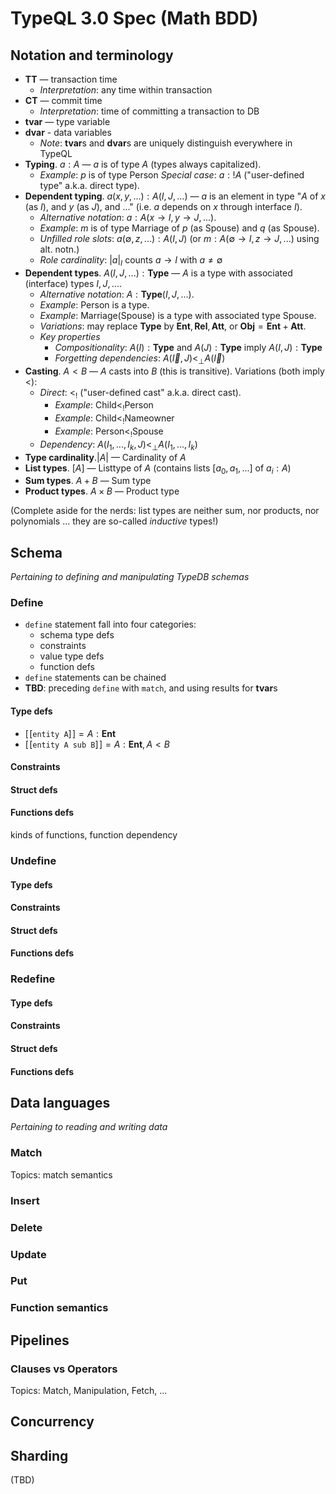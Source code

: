# TypeQL 3.0 Spec (Math BDD)

## Notation and terminology

* **TT** — transaction time
  * _Interpretation_: any time within transaction
* **CT** — commit time
  * _Interpretation_: time of committing a transaction to DB
* **tvar** — type variable
* **dvar** - data variables
  * _Note_: **tvar**s and **dvar**s are uniquely distinguish everywhere in TypeQL
* **Typing**. $`a : A`$ — $a$ is of type $A$ (types always capitalized). 
  * _Example_: $p$ is of type $\mathsf{Person}$
   _Special case_: $a :! A$ ("user-defined type" a.k.a. direct type).
* **Dependent typing**. $`a(x, y, ...) : A(I,J,...)`$ — $a$ is an element in type "$`A`$ of $`x`$ (as $`I`$), and $`y`$ (as $`J`$), and ..." (i.e. $a$ depends on $x$ through interface $I$).
  * _Alternative notation_: $`a : A(x\to I,y\to J,...)`$. 
  * _Example_: $m$ is of type $\mathsf{Marriage}$ of $p$ (as $\mathsf{Spouse}$) and $q$ (as $\mathsf{Spouse}$).
  * _Unfilled role slots_: $`a(\emptyset,z,...) : A(I,J)`$ (or $`m : A(\emptyset \to I, z \to J, ...)`$ using alt. notn.)
  * _Role cardinality_: $|a|_I$ counts $a \to I$ with $a \neq \emptyset$
* **Dependent types**. $`A(I, J, ...) : \mathbf{Type}`$ —  $A$ is a type with associated (interface) types $`I, J, ...`$. 
  * _Alternative notation_: $`A : \mathbf{Type}(I,J,...)`$. 
  * _Example_: $`\mathsf{Person}`$ is a type.
  * _Example_: $`\mathsf{Marriage(Spouse)}`$ is a type with associated type $`\mathsf{Spouse}`$.
  * _Variations_: may replace $\textbf{Type}$ by $\mathbf{Ent}, \mathbf{Rel}, \mathbf{Att}$, or $\mathbf{Obj} = \mathbf{Ent} + \mathbf{Att}$.
  * _Key properties_
    * _Compositionality_: $A(I) : \mathbf{Type}$ and $A(J) : \mathbf{Type}$ imply $A(I,J) : \mathbf{Type}$
    * _Forgetting dependencies_: $A(\vec I,J) <_\bot A(\vec I)$
* **Casting**. $`A < B`$ — $A$ casts into $B$ (this is transitive). Variations (both imply $`<`$):
  * _Direct_: $`<_!`$ ("user-defined cast" a.k.a. direct cast).
    *  _Example_: $`\mathsf{Child} <_! \mathsf{Person}`$
    *  _Example_: $`\mathsf{Child} <_! \mathsf{Nameowner}`$
    *  _Example_: $`\mathsf{Person} <_! \mathsf{Spouse}`$
  * _Dependency_: $`A(I_1, ..., I_k,J) <_\bot A(I_1, ..., I_k)`$
* **Type cardinality**.$`|A|`$ — Cardinality of $A$
* **List types**. $`[A]`$ — Listtype of $A$ (contains lists $`[a_0, a_1, ...]`$ of $`a_i : A`$)
* **Sum types**. $`A + B`$ — Sum type
* **Product types**. $`A \times B`$ — Product type

(Complete aside for the nerds: list types are neither sum, nor products, nor polynomials ... they are so-called _inductive_ types!)


## Schema

_Pertaining to defining and manipulating TypeDB schemas_

### Define

* `define` statement fall into four categories:
  * schema type defs
  * constraints
  * value type defs
  * function defs
* `define` statements can be chained
* **TBD**: preceding `define` with `match`, and using results for **tvar**s 

#### Type defs

* $`[\![\texttt{entity A}]\!] = A : \mathbf{Ent}`$
* $`[\![\texttt{entity A sub B}]\!] = A : \mathbf{Ent}, A < B`$

#### Constraints

#### Struct defs

#### Functions defs

kinds of functions, function dependency

### Undefine

#### Type defs

#### Constraints

#### Struct defs

#### Functions defs

### Redefine

#### Type defs

#### Constraints

#### Struct defs

#### Functions defs

## Data languages

_Pertaining to reading and writing data_

### Match

Topics: match semantics

### Insert

### Delete

### Update

### Put

### Function semantics

## Pipelines

### Clauses vs Operators

Topics: Match, Manipulation, Fetch, ...

## Concurrency

## Sharding

(TBD)
